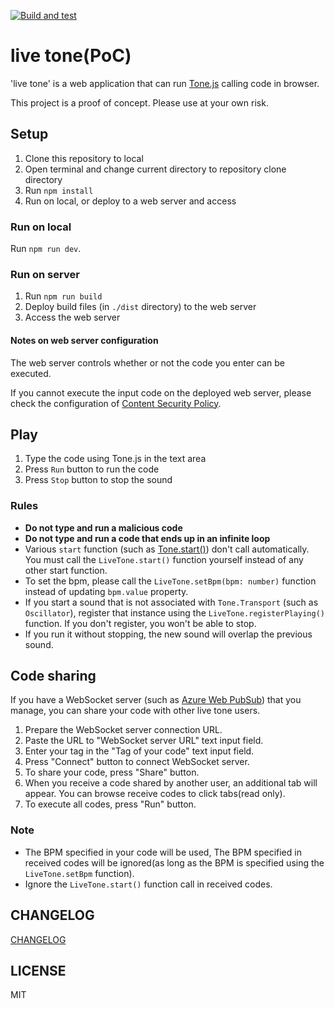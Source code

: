 [![Build and test](https://github.com/DBC-Works/live-tone/actions/workflows/azure-static-web-apps-red-stone-026824a00.yml/badge.svg)](https://github.com/DBC-Works/live-tone/actions/workflows/azure-static-web-apps-red-stone-026824a00.yml)

# live tone(PoC)

'live tone' is a web application that can run [Tone.js](https://tonejs.github.io/) calling code in browser.

This project is a proof of concept. Please use at your own risk.

## Setup

1. Clone this repository to local
2. Open terminal and change current directory to repository clone directory
3. Run `npm install`
4. Run on local, or deploy to a web server and access

### Run on local

Run `npm run dev`.

### Run on server

1. Run `npm run build`
2. Deploy build files (in `./dist` directory) to the web server
3. Access the web server

#### Notes on web server configuration

The web server controls whether or not the code you enter can be executed.

If you cannot execute the input code on the deployed web server, please check the configuration of [Content Security Policy](https://developer.mozilla.org/en-US/docs/Web/HTTP/CSP).

## Play

1. Type the code using Tone.js in the text area
2. Press `Run` button to run the code
3. Press `Stop` button to stop the sound

### Rules

- **Do not type and run a malicious code**
- **Do not type and run a code that ends up in an infinite loop**
- Various `start` function (such as [Tone.start()](https://tonejs.github.io/docs/latest/functions/start.html)) don't call automatically. You must call the `LiveTone.start()` function yourself instead of any other start function.
- To set the bpm, please call the `LiveTone.setBpm(bpm: number)` function instead of updating `bpm.value` property.
- If you start a sound that is not associated with `Tone.Transport` (such as `Oscillator`), register that instance using the `LiveTone.registerPlaying()` function. If you don't register, you won't be able to stop.
- If you run it without stopping, the new sound will overlap the previous sound.

## Code sharing

If you have a WebSocket server (such as [Azure Web PubSub](https://azure.microsoft.com/products/web-pubsub)) that you manage, you can share your code with other live tone users.

1. Prepare the WebSocket server connection URL.
2. Paste the URL to "WebSocket server URL" text input field.
3. Enter your tag in the "Tag of your code" text input field.
4. Press "Connect" button to connect WebSocket server.
5. To share your code, press "Share" button.
6. When you receive a code shared by another user, an additional tab will appear. You can browse receive codes to click tabs(read only).
7. To execute all codes, press "Run" button.

### Note

- The BPM specified in your code will be used, The BPM specified in received codes will be ignored(as long as the BPM is specified using the `LiveTone.setBpm` function).
- Ignore the `LiveTone.start()` function call in received codes.

## CHANGELOG

[CHANGELOG](CHANGELOG.md)

## LICENSE

MIT
